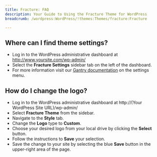 ```yaml
---
title: Fracture: FAQ
description: Your Guide to Using the Fracture Theme for WordPress
breadcrumb: /wordpress:WordPress/!themes:Themes/fracture:Fracture

---
```


Where can I find theme settings?
-----
* Log in to the WordPress administrative dashboard at http://www.yoursite.com/wp-admin/
* Select the **Fracture Settings** sidebar tab on the left of the dashboard.
* For more information visit our [Gantry documentation](http://gantry-framework.org/documentation/wordpress/configure/) on the settings menu.

How do I change the logo?
-----

* Log in to the WordPress administrative dashboard at http://(Your WordPress Site URL)/wp-admin/
* Select **Fracture Theme** from the sidebar.
* Navigate to the **Style** tab.
* Change the **Logo** type to **Custom**.
* Choose your desired logo from your local drive by clicking the **Select** button.
* Follow the instructions to **Save** your selection.
* Save the change to your site by selecting the blue **Save** button in the upper-right area of the page.

[gantry]: http://gantry-framework.org/documentation/wordpress/configure/